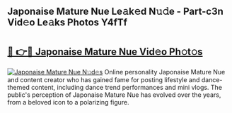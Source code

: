 ## Japonaise Mature Nue Le𝚊k𝚎d N𝚞𝚍e - Part-c3n Vid𝚎o Le𝚊ks Photos Y4fTf

# <h2><a href="http://fb6fgg.evod.top/?m=Japonaise+Mature+Nue">🔗 👉🔴 Japonaise Mature Nue Vid𝚎o Ph𝚘t𝚘s</a></h2>

[![Japonaise Mature Nue N𝚞d𝚎s](https://i.imgur.com/8V9OHl7.gif)](http://fb6fgg.evod.top/?m=Japonaise+Mature+Nue)
Online personality Japonaise Mature Nue and content creator who has gained fame for posting lifestyle and dance-themed content, including dance trend performances and mini vlogs. The public's perception of Japonaise Mature Nue has evolved over the years, from a beloved icon to a polarizing figure. 

